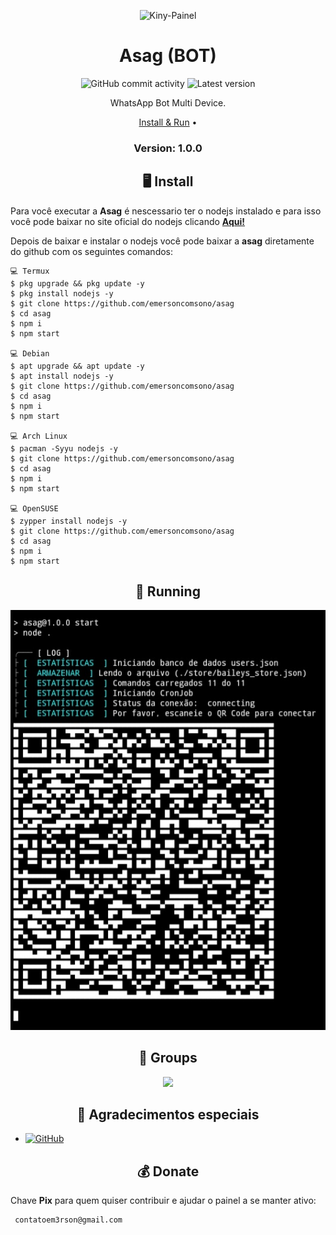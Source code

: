 <p align="center" ><img alt="Kiny-Painel" src="https://raw.githubusercontent.com/MicaelliMedeiros/micaellimedeiros/master/image/computer-illustration.png"></p>

<h1 align="center">Asag (BOT)</h1>
<p align="center">
  <img alt="GitHub commit activity" src="https://img.shields.io/github/commit-activity/m/emersoncomsono/asag">
  <img alt="Latest version" src="https://img.shields.io/github/v/release/Kiny-Kiny/Kiny-Painel.svg" alt="Latest version">

  <p align="center">
    WhatsApp Bot Multi Device.
  </p>
</p> 



<p align="center">
  <a href="https://github.com/emersoncomsono/asag/blob/master/README.md#-install">Install & Run</a> •  

  
</p>

<h3><p align="center">Version: 1.0.0</p></h3>
 
<h2 align="center">🖥 Install</h2>

Para você executar a **Asag** é nescessario ter o nodejs instalado e para isso você pode baixar no site oficial do nodejs clicando [**Aqui!**](https://nodejs.org/en/download)

Depois de baixar e instalar o nodejs você pode baixar a **asag** diretamente do github com os seguintes comandos:

```
💻 Termux
$ pkg upgrade && pkg update -y
$ pkg install nodejs -y
$ git clone https://github.com/emersoncomsono/asag
$ cd asag
$ npm i
$ npm start

💻 Debian
$ apt upgrade && apt update -y
$ apt install nodejs -y
$ git clone https://github.com/emersoncomsono/asag
$ cd asag
$ npm i
$ npm start

💻 Arch Linux
$ pacman -Syyu nodejs -y
$ git clone https://github.com/emersoncomsono/asag
$ cd asag
$ npm i
$ npm start

💻 OpenSUSE
$ zypper install nodejs -y
$ git clone https://github.com/emersoncomsono/asag
$ cd asag
$ npm i
$ npm start
```



<p align="center" >
  <h2 align="center">🚀 Running</h2>
  <img alt="asag" src="https://raw.githubusercontent.com/emersoncomsono/asag/main/Screenshot_20220719-113614_Termux.jpg">
</p>

<p align="center" >
  <h2 align="center">📧 Groups</h2>
<a href="https://chat.whatsapp.com/HUmOTQCXAOz1H3QfXDlJgh" alt="WhatsApp">
  <p align="center">
<img src = "https://img.shields.io/badge/-WhatsApp-25d366?style=flat-square&labelColor=25d366&logo=whatsapp&logoColor=white&link=API-DO-SEU-WHATSAPP" /> </a>
<h2 align="center">🙏 Agradecimentos especiais</h2>


* <a href="https://github.com/adiwajshing/Baileys"><img alt="GitHub" src="https://img.shields.io/badge/adiwajshing/Baileys%20-%23121011.svg?&style=for-the-badge&logo=github&logoColor=white"/></a>


 <h2 align="center">💰 Donate</h2>
 
 Chave **Pix** para quem quiser contribuir e ajudar o painel a se manter ativo:
 ```
  contatoem3rson@gmail.com
 ```
